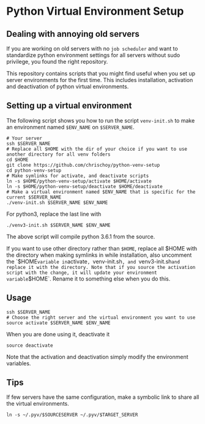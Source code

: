 # Python Virtual Environment Setup

## Dealing with annoying old servers

If you are working on old servers with no `job scheduler` and want to
standardize python environment settings for all servers without sudo privilege,
you found the right repository.

This repository contains scripts that you might find useful when you set up
server environments for the first time. This includes installation, activation and
deactivation of python virtual environments.


## Setting up a virtual environment

The following script shows you how to run the script `venv-init.sh` to make an environment named `$ENV_NAME` on `$SERVER_NAME`.

```
# Your server
ssh $SERVER_NAME
# Replace all $HOME with the dir of your choice if you want to use another directory for all venv folders
cd $HOME
git clone https://github.com/chrischoy/python-venv-setup
cd python-venv-setup
# Make symlinks for activate, and deactivate scripts
ln -s $HOME/python-venv-setup/activate $HOME/activate
ln -s $HOME/python-venv-setup/deactivate $HOME/deactivate
# Make a virtual environment named $ENV_NAME that is specific for the current $SERVER_NAME
./venv-init.sh $SERVER_NAME $ENV_NAME
```

For python3, replace the last line with

```
./venv3-init.sh $SERVER_NAME $ENV_NAME
```

The above script will compile python 3.6.1 from the source.

If you want to use other directory rather than `$HOME`, replace all $HOME with the directory when making symlinks in while installation, also uncomment the
`$HOME` variable in `activate`, `venv-init.sh`, and `venv3-init.sh` and replace it with the directory.
Note that if you source the activation script with the change, it will update your environment variable `$HOME`. Rename it to something else when you do this.


## Usage

```
ssh $SERVER_NAME
# Choose the right server and the virtual environment you want to use
source activate $SERVER_NAME $ENV_NAME
```

When you are done using it, deactivate it

```
source deactivate
```

Note that the activation and deactivation simply modify the environment variables.


## Tips

If few servers have the same configuration, make a symbolic link to share all
the virtual environments.

```
ln -s ~/.pyv/$SOURCESERVER ~/.pyv/$TARGET_SERVER
```
